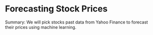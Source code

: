 # Forecasting Stock Prices

Summary:
 We will pick stocks past data from Yahoo Finance to forecast their prices using machine learning.
